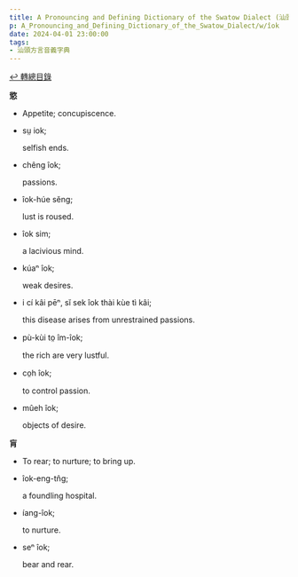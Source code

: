 ```yaml
---
title: A Pronouncing and Defining Dictionary of the Swatow Dialect (汕頭方言音義字典) / îok
p: A_Pronouncing_and_Defining_Dictionary_of_the_Swatow_Dialect/w/îok
date: 2024-04-01 23:00:00
tags: 
- 汕頭方言音義字典
---
```


[↩️ 轉總目錄](/A_Pronouncing_and_Defining_Dictionary_of_the_Swatow_Dialect)


**慾**
- Appetite; concupiscence.

- sṳ iok;

  selfish ends.

- chêng îok;

  passions.

- îok-húe sĕng;

  lust is roused.

- îok sim;

  a lacivious mind.

- kúaⁿ îok;

  weak desires.

- i cí kâi pēⁿ, sĭ sek îok thài kùe tì kâi;

  this disease arises from unrestrained passions.

- pù-kùi to̤ îm-îok;

  the rich are very lustful.

- co̤h îok;

  to control passion.

- mûeh îok;

  objects of desire.

**肓**
- To rear; to nurture; to bring up.

- îok-eng-tn̂g;

  a foundling hospital.

- íang-îok;

  to nurture.

- seⁿ îok;

  bear and rear.